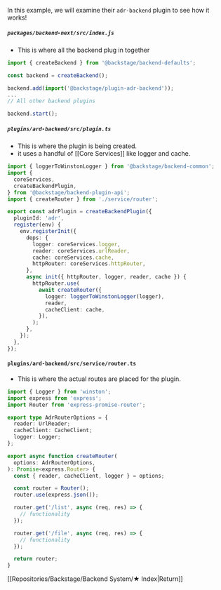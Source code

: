 In this example, we will examine their `adr-backend` plugin to see how it works!

##### `packages/backend-next/src/index.js`
- This is where all the backend plug in together
```ts
import { createBackend } from '@backstage/backend-defaults';

const backend = createBackend();

backend.add(import('@backstage/plugin-adr-backend'));
...
// All other backend plugins

backend.start();
```

##### `plugins/ard-backend/src/plugin.ts`
- This is where the plugin is being created.
- it uses a handful of [[Core Services]] like logger and cache.
```ts
import { loggerToWinstonLogger } from '@backstage/backend-common';
import {
  coreServices,
  createBackendPlugin,
} from '@backstage/backend-plugin-api';
import { createRouter } from './service/router';

export const adrPlugin = createBackendPlugin({
  pluginId: 'adr',
  register(env) {
    env.registerInit({
      deps: {
        logger: coreServices.logger,
        reader: coreServices.urlReader,
        cache: coreServices.cache,
        httpRouter: coreServices.httpRouter,
      },
      async init({ httpRouter, logger, reader, cache }) {
        httpRouter.use(
          await createRouter({
            logger: loggerToWinstonLogger(logger),
            reader,
            cacheClient: cache,
          }),
        );
      },
    });
  },
});
```

#### `plugins/ard-backend/src/service/router.ts`
- This is where the actual routes are placed for the plugin.
```ts
import { Logger } from 'winston';
import express from 'express';
import Router from 'express-promise-router';

export type AdrRouterOptions = {
  reader: UrlReader;
  cacheClient: CacheClient;
  logger: Logger;
};

export async function createRouter(
  options: AdrRouterOptions,
): Promise<express.Router> {
  const { reader, cacheClient, logger } = options;

  const router = Router();
  router.use(express.json());

  router.get('/list', async (req, res) => {
    // functionality
  });

  router.get('/file', async (req, res) => {
    // functionality
  });

  return router;
}

```

[[Repositories/Backstage/Backend System/★ Index|Return]]